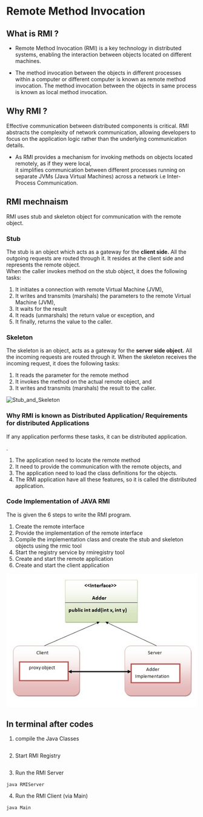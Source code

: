 # Remote Method Invocation 

## What is RMI ?

- Remote Method Invocation (RMI) is a key technology in distributed systems, enabling the interaction between objects located on different machines.  

- The method invocation between the objects in different processes within a computer or 
different computer is known as remote method invocation.
 The method invocation between the objects in same process is known as local method 
invocation.


## Why RMI ?

Effective communication between distributed components is critical. RMI abstracts the complexity of network communication, allowing developers to focus on the application logic rather than the underlying communication details.

- As RMI provides a mechanism for invoking methods on objects located remotely, as if they were local,   
it simplifies communication between different processes running on separate JVMs (Java Virtual Machines) across a network i.e Inter-Process Communication.  

## RMI mechnaism 

RMI uses stub and skeleton object for communication with the remote object.

### Stub
The stub is an object which acts as a gateway for the **client side.** All the outgoing requests are routed through it. 
 It resides at the client side and represents the remote object.  
 When the caller invokes method on the stub object, it does the following tasks:

1. It initiates a connection with remote Virtual Machine (JVM),
2. It writes and transmits (marshals) the parameters to the remote Virtual Machine (JVM),
3. It waits for the result
4. It reads (unmarshals) the return value or exception, and
5. It finally, returns the value to the caller.

### Skeleton
The skeleton is an object, acts as a gateway for the **server side object.** All the incoming requests are routed through it. When the skeleton receives the incoming request, it does the following tasks:

1. It reads the parameter for the remote method
2. It invokes the method on the actual remote object, and
3. It writes and transmits (marshals) the result to the caller.

![Stub_and_Skeleton](https://static.javatpoint.com/images/rmi/stubandskeleton.jpg)

### Why RMI is known as Distributed Application/ Requirements for distributed Applications
If any application performs these tasks, it can be distributed application.

.
1. The application need to locate the remote method
2. It need to provide the communication with the remote objects, and
3. The application need to load the class definitions for the objects.
4. The RMI application have all these features, so it is called the distributed application.

### Code Implementation of JAVA RMI

The is given the 6 steps to write the RMI program.

1. Create the remote interface
2. Provide the implementation of the remote interface
3. Compile the implementation class and create the stub and skeleton objects using the rmic tool
4. Start the registry service by rmiregistry tool
5. Create and start the remote application
6. Create and start the client application

![RMI_Working](rmi_working.jpg)

## In terminal after codes

1. compile the Java Classes
```javac RemoteInterface.java RemoteInterfaceImpl.java RMIServer.java RMIClient.java Main.java
```

2. Start RMI Registry
```start rmiregistry
```

3. Run the RMI Server
```
java RMIServer
```

4. Run the RMI Client (via Main)
```
java Main
```


